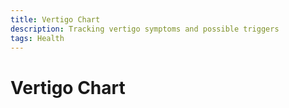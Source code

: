 ```yaml
---
title: Vertigo Chart
description: Tracking vertigo symptoms and possible triggers
tags: Health
---
```


# Vertigo Chart

<div id="vertigo" style="width:700px;height:700px;"></div>

<script src="https://cdn.plot.ly/plotly-2.18.0.min.js"></script>
<script language="javascript">

function makeplot() {
  d3.csv("/data/vertigo-chart.csv", data => plotTransposedData(data))
}

function isATrace(propt) {
  return propt != "datetime"
}

function proptVisibility(propt) {
  if (propt == "discomfort") {
    return true
  } else {
    return 'legendonly'
  }
}
    
function plotTransposedData(allRows) {
  var traces = {};
  
  for (var propt in allRows[0]) {
    if (isATrace(propt)) {
      traces[propt] = {};
      traces[propt].name = propt;
      traces[propt].visible = proptVisibility(propt);
      traces[propt].x = [];
      traces[propt].y = [];
    }
  }
  
  for (var i=0; i < allRows.length; i++) {
    for (var propt in allRows[i] ) {
      if (isATrace(propt)) {
        traces[propt].x.push(allRows[i].datetime);
        traces[propt].y.push(allRows[i][propt]);
      }
    }
  }
  
  var traceList = [];
  for (var propt in traces) {
    traceList.push(traces[propt]);
  }
  
  var plotDiv = document.getElementById('vertigo');
  Plotly.newPlot(plotDiv, traceList, {margin: {t: 0}});

}

makeplot();

</script>
